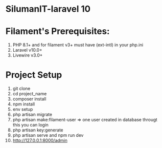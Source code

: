 # SilumanIT-laravel 10

# Filament's Prerequisites: 
  
  1) PHP 8.1+  and for filament v3+ must have (ext-intl) in your php.ini
  2) Laravel v10.0+
  3) Livewire v3.0+

# Project Setup

1) git clone
2) cd project_name
3) composer install
4) npm install
5) env setup
6) php artisan migrate
7) php artisan make:filament-user   => one user created in database througt this you can login 
8) php artisan key:generate
9) php artisan serve  and npm run dev
10) http://127.0.0.1:8000/admin


